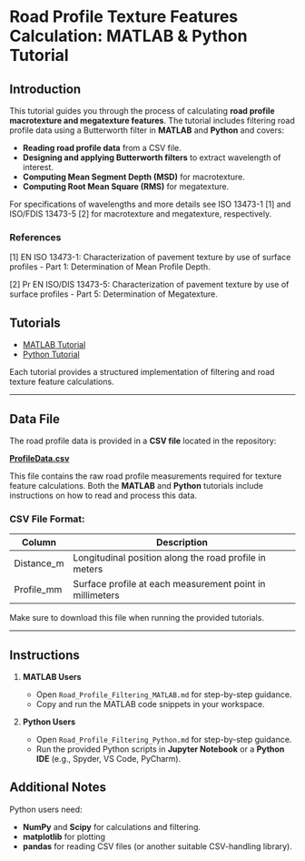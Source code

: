 # Road Profile Texture Features Calculation: MATLAB & Python Tutorial

## **Introduction**
This tutorial guides you through the process of calculating **road profile macrotexture and megatexture features**. The tutorial includes filtering road profile data using a Butterworth filter in **MATLAB** and **Python** and covers:

- **Reading road profile data** from a CSV file.
- **Designing and applying Butterworth filters** to extract  wavelength of interest.
- **Computing Mean Segment Depth (MSD)** for macrotexture.
- **Computing Root Mean Square (RMS)** for megatexture.

For specifications of wavelengths and more details see ISO 13473-1 [1] and ISO/FDIS 13473-5 [2] for macrotexture and megatexture, respectively. 
### **References**  

[1] EN ISO 13473-1: Characterization of pavement texture by use of surface profiles - Part 1: Determination of Mean Profile Depth.  

[2] Pr EN ISO/DIS 13473-5: Characterization of pavement texture by use of surface profiles - Part 5: Determination of Megatexture.  


## Tutorials  

- [MATLAB Tutorial](./Road_Profile_Filtering_MATLAB.md)  
- [Python Tutorial](./Road_Profile_Filtering_Python.md)  

Each tutorial provides a structured implementation of filtering and road texture feature calculations.  

---
## **Data File**  

The road profile data is provided in a **CSV file** located in the repository:  

**[ProfileData.csv](./data/ProfileData.csv)**  

This file contains the raw road profile measurements required for texture feature calculations. Both the **MATLAB** and **Python** tutorials include instructions on how to read and process this data.  

### **CSV File Format:**  
| Column | Description |
|--------|------------|
| Distance_m | Longitudinal position along the road profile in meters |
| Profile_mm | Surface profile at each measurement point in millimeters|

Make sure to download this file when running the provided tutorials.  

---
## Instructions  

1. **MATLAB Users**  
   - Open `Road_Profile_Filtering_MATLAB.md` for step-by-step guidance.  
   - Copy and run the MATLAB code snippets in your workspace.  

2. **Python Users**  
   - Open `Road_Profile_Filtering_Python.md` for step-by-step guidance.  
   - Run the provided Python scripts in **Jupyter Notebook** or a **Python IDE** (e.g., Spyder, VS Code, PyCharm).  
   

## Additional Notes  

Python users need:
- **NumPy** and **Scipy** for calculations and filtering.  
- **matplotlib** for plotting
- **pandas** for reading CSV files (or another suitable CSV-handling library). 